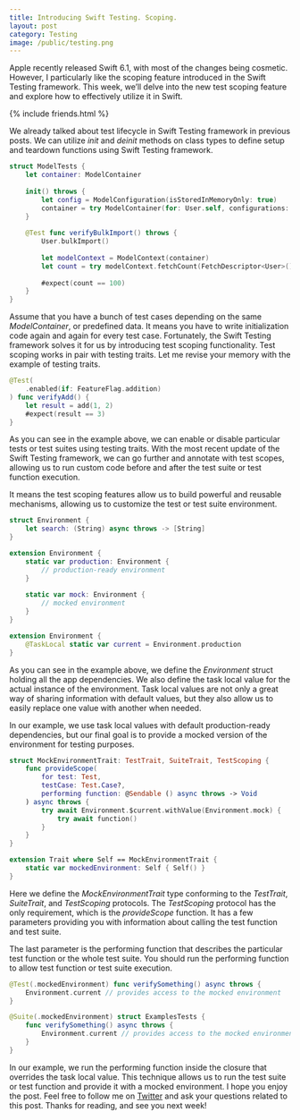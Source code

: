 ```yaml
---
title: Introducing Swift Testing. Scoping.
layout: post
category: Testing
image: /public/testing.png
---
```


Apple recently released Swift 6.1, with most of the changes being cosmetic. However, I particularly like the scoping feature introduced in the Swift Testing framework. This week, we’ll delve into the new test scoping feature and explore how to effectively utilize it in Swift.

{% include friends.html %}

We already talked about test lifecycle in Swift Testing framework in previous posts. We can utilize *init* and *deinit* methods on class types to define setup and teardown functions using Swift Testing framework.

```swift
struct ModelTests {
    let container: ModelContainer
    
    init() throws {
        let config = ModelConfiguration(isStoredInMemoryOnly: true)
        container = try ModelContainer(for: User.self, configurations: config)
    }
    
    @Test func verifyBulkImport() throws {
        User.bulkImport()
        
        let modelContext = ModelContext(container)
        let count = try modelContext.fetchCount(FetchDescriptor<User>())
        
        #expect(count == 100)
    }
}
```

Assume that you have a bunch of test cases depending on the same *ModelContainer*, or predefined data. It means you have to write initialization code again and again for every test case. Fortunately, the Swift Testing framework solves it for us by introducing test scoping functionality. Test scoping works in pair with testing traits. Let me revise your memory with the example of testing traits.

```swift
@Test(
    .enabled(if: FeatureFlag.addition)
) func verifyAdd() {
    let result = add(1, 2)
    #expect(result == 3)
}
```

As you can see in the example above, we can enable or disable particular tests or test suites using testing traits. With the most recent update of the Swift Testing framework, we can go further and annotate with test scopes, allowing us to run custom code before and after the test suite or test function execution.

It means the test scoping features allow us to build powerful and reusable mechanisms, allowing us to customize the test or test suite environment.

```swift
struct Environment {
    let search: (String) async throws -> [String]
}

extension Environment {
    static var production: Environment {
        // production-ready environment
    }
    
    static var mock: Environment {
        // mocked environment
    }
}

extension Environment {
    @TaskLocal static var current = Environment.production
}
```

As you can see in the example above, we define the *Environment* struct holding all the app dependencies. We also define the task local value for the actual instance of the environment. Task local values are not only a great way of sharing information with default values, but they also allow us to easily replace one value with another when needed.

In our example, we use task local values with default production-ready dependencies, but our final goal is to provide a mocked version of the environment for testing purposes.

```swift
struct MockEnvironmentTrait: TestTrait, SuiteTrait, TestScoping {
    func provideScope(
        for test: Test,
        testCase: Test.Case?,
        performing function: @Sendable () async throws -> Void
    ) async throws {
        try await Environment.$current.withValue(Environment.mock) {
            try await function()
        }
    }
}

extension Trait where Self == MockEnvironmentTrait {
    static var mockedEnvironment: Self { Self() }
}
```

Here we define the *MockEnvironmentTrait* type conforming to the *TestTrait*, *SuiteTrait*, and *TestScoping* protocols. The *TestScoping* protocol has the only requirement, which is the *provideScope* function. It has a few parameters providing you with information about calling the test function and test suite.

The last parameter is the performing function that describes the particular test function or the whole test suite. You should run the performing function to allow test function or test suite execution.

```swift
@Test(.mockedEnvironment) func verifySomething() async throws {
    Environment.current // provides access to the mocked environment
}

@Suite(.mockedEnvironment) struct ExamplesTests {
    func verifySomething() async throws {
        Environment.current // provides access to the mocked environment
    }
}
```

In our example, we run the performing function inside the closure that overrides the task local value. This technique allows us to run the test suite or test function and provide it with a mocked environment. I hope you enjoy the post. Feel free to follow me on [Twitter](https://twitter.com/mecid) and ask your questions related to this post. Thanks for reading, and see you next week!
